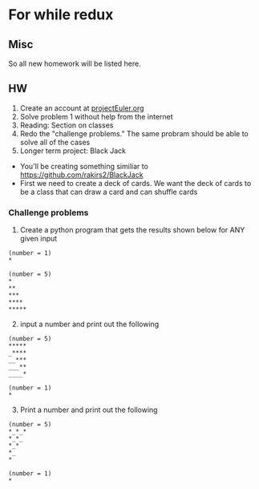 # For while redux

## Misc
So all new homework will be listed here.

## HW
1. Create an account at [projectEuler.org](https://projecteuler.net/)
3. Solve problem 1 without help from the internet
4. Reading: Section on classes
5. Redo the "challenge problems." The same probram should be able to solve all of the cases
6. Longer term project: Black Jack
- You'll be creating something similiar to https://github.com/rakirs2/BlackJack
- First we need to create a deck of cards. We want the deck of cards to be a class that can draw a card and can shuffle cards


### Challenge problems
1. Create a python program that gets the results shown below for ANY given input

```
(number = 1)
*

(number = 5)
*
**
***
****
*****
```

2. input a number and print out the following

```
(number = 5)
*****
_****
__***
___**
____*

(number = 1)
*
```

3. Print a number and print out the following

```
(number = 5)
*_*_*
*_*_
*_*  
*_
*

(number = 1)
*
```
